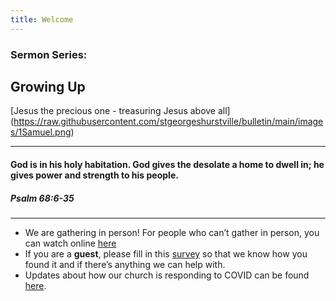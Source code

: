 ```yaml
---
title: Welcome
---
```


### Sermon Series:
## Growing Up

[Jesus the precious one - treasuring Jesus above all]
(https://raw.githubusercontent.com/stgeorgeshurstville/bulletin/main/images/1Samuel.png)

---
#### God is in his holy habitation. God gives the desolate a home to dwell in; he gives power and strength to his people.
##### Psalm 68:6-35
---
- We are gathering in person! For people who can’t gather in person, you can watch online [here](https://stgeorgeshurstville.org.au/sunday-english-online)
- If you are a **guest**, please fill in this [survey](https://tinyurl.com/SGHACsurvey) so that we know how you found it and if there’s anything we can help with.
- Updates about how our church is responding to COVID can be found [here](https://stgeorgeshurstville.org.au/covid-update). 
